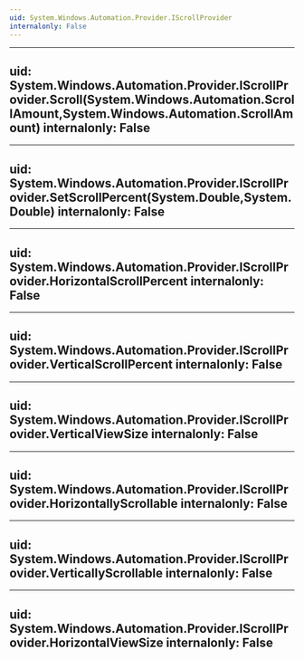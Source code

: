 ```yaml
---
uid: System.Windows.Automation.Provider.IScrollProvider
internalonly: False
---
```


---
uid: System.Windows.Automation.Provider.IScrollProvider.Scroll(System.Windows.Automation.ScrollAmount,System.Windows.Automation.ScrollAmount)
internalonly: False
---

---
uid: System.Windows.Automation.Provider.IScrollProvider.SetScrollPercent(System.Double,System.Double)
internalonly: False
---

---
uid: System.Windows.Automation.Provider.IScrollProvider.HorizontalScrollPercent
internalonly: False
---

---
uid: System.Windows.Automation.Provider.IScrollProvider.VerticalScrollPercent
internalonly: False
---

---
uid: System.Windows.Automation.Provider.IScrollProvider.VerticalViewSize
internalonly: False
---

---
uid: System.Windows.Automation.Provider.IScrollProvider.HorizontallyScrollable
internalonly: False
---

---
uid: System.Windows.Automation.Provider.IScrollProvider.VerticallyScrollable
internalonly: False
---

---
uid: System.Windows.Automation.Provider.IScrollProvider.HorizontalViewSize
internalonly: False
---
